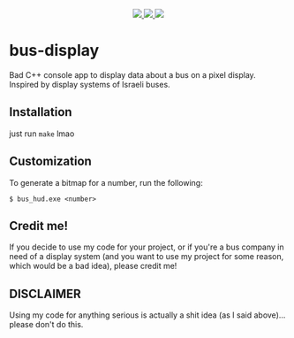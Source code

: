 <a href="https://forthebadge.com/" target="_blank">
  <p align="center">
    <img src="https://forthebadge.com/images/badges/0-percent-optimized.svg">
    <img src="https://forthebadge.com/images/badges/made-with-c-plus-plus.svg">
    <img src="https://forthebadge.com/images/badges/it-works-why.svg">
  </p>
</a>

# bus-display
Bad C++ console app to display data about a bus on a pixel display.  
Inspired by display systems of Israeli buses.

## Installation
just run `make` lmao

## Customization
To generate a bitmap for a number, run the following:
```
$ bus_hud.exe <number>
```

## Credit me!
If you decide to use my code for your project, or if you're a bus company in need of a display system (and you want to use my project for some reason, which would be a bad idea), please credit me!

## DISCLAIMER
Using my code for anything serious is actually a shit idea (as I said above)... please don't do this.
